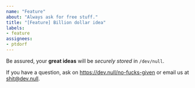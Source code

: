 ```yaml
---
name: "Feature"
about: "Always ask for free stuff."
title: "[Feature] Billion dollar idea"
labels:
- feature
assignees:
- ptdorf
---
```


Be assured, your **great ideas** will be _securely stored_
in `/dev/null`.

If you have a question, ask on <https://dev.null/no-fucks-given>
or email us at <shit@dev.null>.
